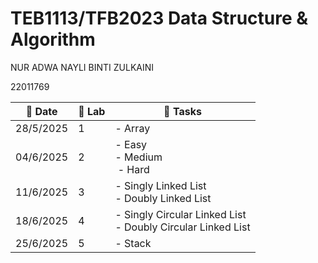 # TEB1113/TFB2023 Data Structure & Algorithm
NUR ADWA NAYLI BINTI ZULKAINI

22011769

| 📅 Date   | 🧪 Lab | 📝 Tasks                         |
| --------- | ------ | -------------------------------- |
| 28/5/2025 | 1      | - Array                          |
| 04/6/2025 | 2      | - Easy <br> - Medium <br> - Hard |
| 11/6/2025 | 3      | - Singly Linked List <br> - Doubly Linked List|
| 18/6/2025 | 4      | - Singly Circular Linked List <br> - Doubly Circular Linked List|
| 25/6/2025 | 5      | - Stack                          |
